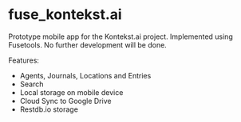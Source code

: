 # fuse_kontekst.ai
Prototype mobile app for the Kontekst.ai project. Implemented using Fusetools. No further development will be done.

Features:
- Agents, Journals, Locations and Entries
- Search
- Local storage on mobile device
- Cloud Sync to Google Drive
- Restdb.io storage

